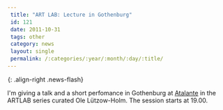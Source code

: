 ```yaml
---
 title: "ART LAB: Lecture in Gothenburg"
 id: 121
 date: 2011-10-31
 tags: other
 category: news
 layout: single
 permalink: /:categories/:year/:month/:day/:title/
---
```

![image-right](/assets/images/spacer.gif){: .align-right .news-flash}

I'm giving a talk and a short perfomance in Gothenburg at <a href="www.atalante.org/Cached - Similar ">Atalante</a> in the ARTLAB series curated Ole Lützow-Holm. The session starts at 19.00.

